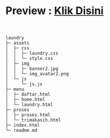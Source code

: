 <h1>Preview : <a href="https://kikukeii.github.io/semester-5/Pemrograman-Web-Dasar/source-code/laundry/">Klik Disini</a></h1>
<br>

```
laundry
├─ assets
│  ├─ css
│  │  ├─ laundry.css
│  │  └─ style.css
│  ├─ img
│  │  ├─ banner2.jpg
│  │  └─ img_avatar2.png
│  └─ js
│     └─ js.js
├─ menu
│  ├─ daftar.html
│  ├─ home.html
│  └─ laundry.html
├─ proses
│  ├─ proses.html
│  └─ trimakasih.html
├─ index.html
└─ readme.md
```
